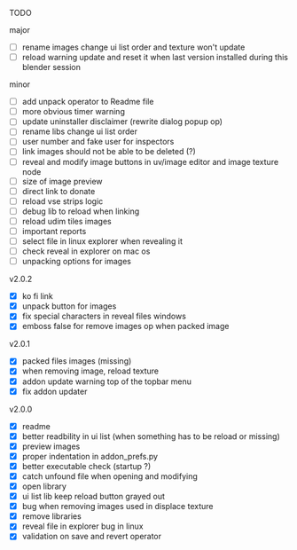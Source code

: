 TODO  

major  
- [ ] rename images change ui list order and texture won't update  
- [ ] reload warning update and reset it when last version installed during this blender session  

minor  
- [ ] add unpack operator to Readme file  
- [ ] more obvious timer warning  
- [ ] update uninstaller disclaimer (rewrite dialog popup op)  
- [ ] rename libs change ui list order  
- [ ] user number and fake user for inspectors  
- [ ] link images should not be able to be deleted (?)  
- [ ] reveal and modify image buttons in uv/image editor and image texture node  
- [ ] size of image preview  
- [ ] direct link to donate  
- [ ] reload vse strips logic  
- [ ] debug lib to reload when linking  
- [ ] reload udim tiles images  
- [ ] important reports  
- [ ] select file in linux explorer when revealing it  
- [ ] check reveal in explorer on mac os  
- [ ] unpacking options for images  

v2.0.2  
- [x] ko fi link  
- [x] unpack button for images  
- [x] fix special characters in reveal files windows  
- [x] emboss false for remove images op when packed image  

v2.0.1  
- [x] packed files images (missing)  
- [x] when removing image, reload texture  
- [x] addon update warning top of the topbar menu  
- [x] fix addon updater  

v2.0.0  
- [x] readme  
- [x] better readbility in ui list (when something has to be reload or missing)  
- [x] preview images  
- [x] proper indentation in addon_prefs.py  
- [x] better executable check (startup ?)  
- [x] catch unfound file when opening and modifying  
- [x] open library  
- [x] ui list lib keep reload button grayed out  
- [x] bug when removing images used in displace texture  
- [x] remove libraries  
- [x] reveal file in explorer bug in linux  
- [x] validation on save and revert operator  
